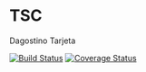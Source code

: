 # TSC
Dagostino Tarjeta

[![Build Status](https://travis-ci.org/Ciampe/Tarjetas2.svg?branch=master)](https://travis-ci.org/Ciampe/Tarjetas2) [![Coverage Status](https://coveralls.io/repos/github/Ciampe/Tarjetas2/badge.svg?branch=master)](https://coveralls.io/github/Ciampe/Tarjetas2?branch=master)

